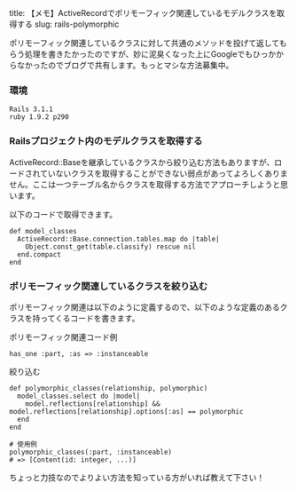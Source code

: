 title: 【メモ】ActiveRecordでポリモーフィック関連しているモデルクラスを取得する
slug: rails-polymorphic

ポリモーフィック関連しているクラスに対して共通のメソッドを投げて返してもらう処理を書きたかったのですが、妙に泥臭くなった上にGoogleでもひっかからなかったのでブログで共有します。もっとマシな方法募集中。

### 環境

    Rails 3.1.1
    ruby 1.9.2 p290

### Railsプロジェクト内のモデルクラスを取得する

ActiveRecord::Baseを継承しているクラスから絞り込む方法もありますが、ロードされていないクラスを取得することができない弱点があってよろしくありません。ここは一つテーブル名からクラスを取得する方法でアプローチしようと思います。

以下のコードで取得できます。

    def model_classes
      ActiveRecord::Base.connection.tables.map do |table|
        Object.const_get(table.classify) rescue nil
      end.compact
    end

### ポリモーフィック関連しているクラスを絞り込む

ポリモーフィック関連は以下のように定義するので、以下のような定義のあるクラスを持ってくるコードを書きます。

<div class="usage">ポリモーフィック関連コード例</div>

    has_one :part, :as => :instanceable

<div class="usage">絞り込む</div>

    def polymorphic_classes(relationship, polymorphic)
      model_classes.select do |model|
        model.reflections[relationship] && model.reflections[relationship].options[:as] == polymorphic
      end
    end

    # 使用例
    polymorphic_classes(:part, :instanceable)
    # => [Content(id: integer, ...)]

ちょっと力技なのでよりよい方法を知っている方がいれば教えて下さい！